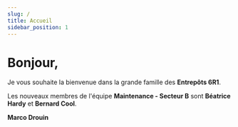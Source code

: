 ```yaml
---
slug: /
title: Accueil
sidebar_position: 1
---
```

# Bonjour,

Je vous souhaite la bienvenue dans la grande famille des **Entrepôts 6R1**.

Les nouveaux membres de l'équipe **Maintenance - Secteur B** sont **Béatrice Hardy** et **Bernard Cool**.

**Marco Drouin**
